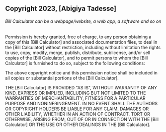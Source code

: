 ## Copyright 2023, [Abigiya Tadesse]

###### Bill Calculator can be a webpage/website, a web app, a software and so on

Permission is hereby granted, free of charge, to any person obtaining a copy of this [Bill Calculator] and associated documentation files, to deal in the [Bill Calculator] without restriction, including without limitation the rights to use, copy, modify, merge, publish, distribute, sublicense, and/or sell copies of the [Bill Calculator], and to permit persons to whom the [Bill Calculator] is furnished to do so, subject to the following conditions:

The above copyright notice and this permission notice shall be included in all copies or substantial portions of the [Bill Calculator].

THE [Bill Calculator] IS PROVIDED "AS IS", WITHOUT WARRANTY OF ANY KIND, EXPRESS OR IMPLIED, INCLUDING BUT NOT LIMITED TO THE WARRANTIES OF MERCHANTABILITY, FITNESS FOR A PARTICULAR PURPOSE AND NONINFRINGEMENT. IN NO EVENT SHALL THE AUTHORS OR COPYRIGHT HOLDERS BE LIABLE FOR ANY CLAIM, DAMAGES OR OTHER LIABILITY, WHETHER IN AN ACTION OF CONTRACT, TORT OR OTHERWISE, ARISING FROM, OUT OF OR IN CONNECTION WITH THE [Bill Calculator] OR THE USE OR OTHER DEALINGS IN THE [Bill Calculator].
